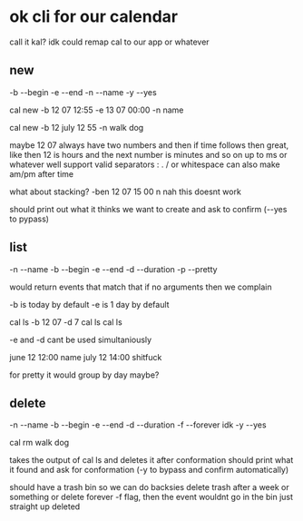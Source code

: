 # ok cli for our calendar
call it kal? idk
could remap cal to our app or whatever

## new
-b --begin
-e --end
-n --name
-y --yes

cal new -b 12 07 12:55 -e 13 07 00:00 -n name

cal new -b 12 july 12 55 -n walk dog

maybe 12 07 always have two numbers and then if time follows then great, like then 12 is hours and the next number is minutes and so on up to ms or whatever well support
valid separators : . / or whitespace
can also make am/pm after time

what about stacking? -ben 12 07 15 00 n nah this doesnt work

should print out what it thinks we want to create and ask to confirm (--yes to pypass)


## list
-n --name
-b --begin
-e --end
-d --duration
-p --pretty

would return events that match that
if no arguments then we complain

-b is today by default
-e is 1 day by default

cal ls -b 12 07 -d 7
cal ls
cal ls

-e and -d cant be used simultaniously

june 12 12:00 name
july 12 14:00 shitfuck

for pretty it would group by day maybe?


## delete
-n --name
-b --begin
-e --end
-d --duration
-f --forever idk
-y --yes

cal rm walk dog

takes the output of cal ls and deletes it after conformation
should print what it found and ask for conformation (-y to bypass and confirm automatically)

should have a trash bin so we can do backsies 
delete trash after a week or something
or delete forever -f flag, then the event wouldnt go in the bin just straight up deleted
